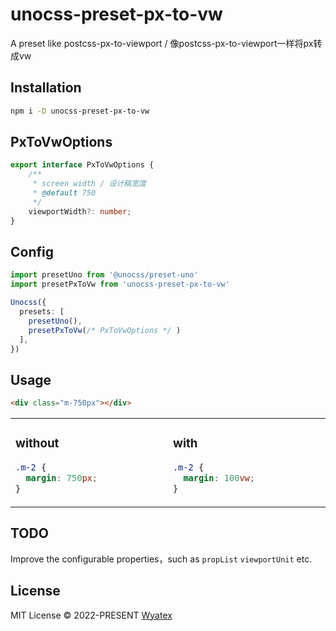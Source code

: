 # unocss-preset-px-to-vw
A preset like postcss-px-to-viewport / 像postcss-px-to-viewport一样将px转成vw

## Installation

```bash
npm i -D unocss-preset-px-to-vw
```

## PxToVwOptions
```ts
export interface PxToVwOptions {
    /**
     * screen width / 设计稿宽度
     * @default 750
     */
    viewportWidth?: number;
}
```

## Config

```ts
import presetUno from '@unocss/preset-uno'
import presetPxToVw from 'unocss-preset-px-to-vw'

Unocss({
  presets: [
    presetUno(),
    presetPxToVw(/* PxToVwOptions */ )
  ],
})
```

## Usage

```html
<div class="m-750px"></div>
```

<table><tr><td width="500px" valign="top">

### without

```css
.m-2 {
  margin: 750px;
}
```

</td><td width="500px" valign="top">

### with

```css
.m-2 {
  margin: 100vw;
}
```

</td></tr></table>

## TODO
Improve the configurable properties，such as `propList` `viewportUnit` etc.

## License

MIT License &copy; 2022-PRESENT [Wyatex](https://github.com/wyatex)